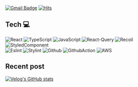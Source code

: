  [![Gmail Badge](https://img.shields.io/badge/Gmail-d14836?style=flat-square&logo=Gmail&logoColor=white&link=mailto:chldmswnl12@gmail.com)](mailto:chldmswnl12@gmail.com)
 [![Hits](https://hits.seeyoufarm.com/api/count/incr/badge.svg?url=https%3A%2F%2Fgithub.com%2Fchldmswnl&count_bg=%2379C83D&title_bg=%23555555&icon=&icon_color=%23E7E7E7&title=hits&edge_flat=false)](https://hits.seeyoufarm.com)

## Tech 💻
<div display=flex>
<img alt="React" src="https://img.shields.io/badge/react%20-%2320232a.svg?&style=for-the-badge&logo=react&logoColor=%2361DAFB"/>
<img alt="TypeScript" src="https://img.shields.io/badge/typescript-%23007ACC.svg?style=for-the-badge&logo=typescript&logoColor=white"/>
<img alt="JavaScript" src="https://img.shields.io/badge/javascript%20-%23323330.svg?&style=for-the-badge&logo=javascript&logoColor=%23F7DF1E"/>
<img alt="React-Query" src="https://img.shields.io/badge/reactquery-FF4154?style=for-the-badge&logo=react-query&logoColor=white"/>
<img alt="Recoil" src="https://img.shields.io/badge/recoil-3578E5?style=for-the-badge&logo=recoil&logoColor=white"/>
<img alt="StyledComponent" src="https://img.shields.io/badge/styledcomponents-DB7093?style=for-the-badge&logo=styled-components&logoColor=white"/>
</div>

<div display=flex>
<img alt="Eslint" src="https://img.shields.io/badge/eslint-4B32C3?style=for-the-badge&logo=eslint&logoColor=white"/>
<img alt="Stylint" src="https://img.shields.io/badge/stylelint-263238?style=for-the-badge&logo=stylelint&logoColor=white"/>
<img alt="Github" src="https://img.shields.io/badge/github-181717?style=for-the-badge&logo=github&logoColor=white"/>
<img alt="GithubAction" src="https://img.shields.io/badge/githubactions-222222?style=for-the-badge&logo=githubactions&logoColor=white"/>
<img alt="AWS" src="https://img.shields.io/badge/amazonaws-232F3E?style=for-the-badge&logo=amazonaws&logoColor=white"/>
</div>

## Recent post
[![Velog's GitHub stats](https://velog-readme-stats.vercel.app/api?name=앤지)](https://velog-readme-stats.vercel.app/api/redirect?name=앤지)

<!--
**chldmswnl/chldmswnl** is a ✨ _special_ ✨ repository because its `README.md` (this file) appears on your GitHub profile.

